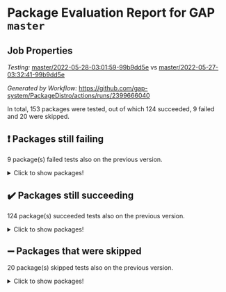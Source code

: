 # Package Evaluation Report for GAP `master`

## Job Properties

*Testing:* [master/2022-05-28-03:01:59-99b9dd5e](https://github.com/gap-system/PackageDistro/blob/data/reports/master/2022-05-28-03:01:59-99b9dd5e) vs [master/2022-05-27-03:32:41-99b9dd5e](https://github.com/gap-system/PackageDistro/blob/data/reports/master/2022-05-27-03:32:41-99b9dd5e)

*Generated by Workflow:* https://github.com/gap-system/PackageDistro/actions/runs/2399666040

In total, 153 packages were tested, out of which 124 succeeded, 9 failed and 20 were skipped.

## :exclamation: Packages still failing

9 package(s) failed tests also on the previous version.
<details><summary>Click to show packages!</summary>

- fining 1.4.1 [(failure)](https://github.com/gap-system/PackageDistro/runs/6634121375?check_suite_focus=true)
- francy 1.2.4 [(failure)](https://github.com/gap-system/PackageDistro/runs/6634121701?check_suite_focus=true)
- hap 1.39 [(failure)](https://github.com/gap-system/PackageDistro/runs/6634121931?check_suite_focus=true)
- normalizinterface 1.3.2 [(failure)](https://github.com/gap-system/PackageDistro/runs/6634122974?check_suite_focus=true)
- packagemanager 1.2 [(failure)](https://github.com/gap-system/PackageDistro/runs/6634123191?check_suite_focus=true)
- rcwa 4.6.4 [(failure)](https://github.com/gap-system/PackageDistro/runs/6634123547?check_suite_focus=true)
- recog 1.3.2 [(failure)](https://github.com/gap-system/PackageDistro/runs/6634123595?check_suite_focus=true)
- semigroups 4.0.0 [(failure)](https://github.com/gap-system/PackageDistro/runs/6634123734?check_suite_focus=true)
- ugaly 4.0.2 [(failure)](https://github.com/gap-system/PackageDistro/runs/6634124085?check_suite_focus=true)
</details>

## :heavy_check_mark: Packages still succeeding

124 package(s) succeeded tests also on the previous version.
<details><summary>Click to show packages!</summary>

- ace 5.4 [(success)](https://github.com/gap-system/PackageDistro/runs/6634120684?check_suite_focus=true)
- aclib 1.3.2 [(success)](https://github.com/gap-system/PackageDistro/runs/6634120711?check_suite_focus=true)
- agt 0.2 [(success)](https://github.com/gap-system/PackageDistro/runs/6634120735?check_suite_focus=true)
- alnuth 3.2.1 [(success)](https://github.com/gap-system/PackageDistro/runs/6634120752?check_suite_focus=true)
- anupq 3.2.6 [(success)](https://github.com/gap-system/PackageDistro/runs/6634120774?check_suite_focus=true)
- atlasrep 2.1.2 [(success)](https://github.com/gap-system/PackageDistro/runs/6634120786?check_suite_focus=true)
- autodoc 2022.03.10 [(success)](https://github.com/gap-system/PackageDistro/runs/6634120801?check_suite_focus=true)
- automata 1.15 [(success)](https://github.com/gap-system/PackageDistro/runs/6634120809?check_suite_focus=true)
- automgrp 1.3.2 [(success)](https://github.com/gap-system/PackageDistro/runs/6634120826?check_suite_focus=true)
- autpgrp 1.10.2 [(success)](https://github.com/gap-system/PackageDistro/runs/6634120846?check_suite_focus=true)
- cap 2022.05-08 [(success)](https://github.com/gap-system/PackageDistro/runs/6634120862?check_suite_focus=true)
- caratinterface 2.3.3 [(success)](https://github.com/gap-system/PackageDistro/runs/6634120879?check_suite_focus=true)
- cddinterface 2020.06.24 [(success)](https://github.com/gap-system/PackageDistro/runs/6634120895?check_suite_focus=true)
- circle 1.6.5 [(success)](https://github.com/gap-system/PackageDistro/runs/6634120909?check_suite_focus=true)
- classicpres 1.22 [(success)](https://github.com/gap-system/PackageDistro/runs/6634120930?check_suite_focus=true)
- cohomolo 1.6.10 [(success)](https://github.com/gap-system/PackageDistro/runs/6634120952?check_suite_focus=true)
- congruence 1.2.4 [(success)](https://github.com/gap-system/PackageDistro/runs/6634120971?check_suite_focus=true)
- corelg 1.56 [(success)](https://github.com/gap-system/PackageDistro/runs/6634120989?check_suite_focus=true)
- crime 1.6 [(success)](https://github.com/gap-system/PackageDistro/runs/6634121017?check_suite_focus=true)
- crisp 1.4.5 [(success)](https://github.com/gap-system/PackageDistro/runs/6634121029?check_suite_focus=true)
- crypting 0.10 [(success)](https://github.com/gap-system/PackageDistro/runs/6634121043?check_suite_focus=true)
- cryst 4.1.24 [(success)](https://github.com/gap-system/PackageDistro/runs/6634121061?check_suite_focus=true)
- crystcat 1.1.9 [(success)](https://github.com/gap-system/PackageDistro/runs/6634121080?check_suite_focus=true)
- ctbllib 1.3.4 [(success)](https://github.com/gap-system/PackageDistro/runs/6634121120?check_suite_focus=true)
- cubefree 1.19 [(success)](https://github.com/gap-system/PackageDistro/runs/6634121138?check_suite_focus=true)
- curlinterface 2.2.2 [(success)](https://github.com/gap-system/PackageDistro/runs/6634121158?check_suite_focus=true)
- cvec 2.7.5 [(success)](https://github.com/gap-system/PackageDistro/runs/6634121167?check_suite_focus=true)
- datastructures 0.2.7 [(success)](https://github.com/gap-system/PackageDistro/runs/6634121189?check_suite_focus=true)
- deepthought 1.0.5 [(success)](https://github.com/gap-system/PackageDistro/runs/6634121200?check_suite_focus=true)
- design 1.7 [(success)](https://github.com/gap-system/PackageDistro/runs/6634121213?check_suite_focus=true)
- difsets 2.3.1 [(success)](https://github.com/gap-system/PackageDistro/runs/6634121226?check_suite_focus=true)
- digraphs 1.5.3 [(success)](https://github.com/gap-system/PackageDistro/runs/6634121240?check_suite_focus=true)
- edim 1.3.5 [(success)](https://github.com/gap-system/PackageDistro/runs/6634121257?check_suite_focus=true)
- example 4.3.1 [(success)](https://github.com/gap-system/PackageDistro/runs/6634121275?check_suite_focus=true)
- factint 1.6.3 [(success)](https://github.com/gap-system/PackageDistro/runs/6634121290?check_suite_focus=true)
- ferret 1.0.7 [(success)](https://github.com/gap-system/PackageDistro/runs/6634121305?check_suite_focus=true)
- fga 1.4.0 [(success)](https://github.com/gap-system/PackageDistro/runs/6634121339?check_suite_focus=true)
- float 1.0.3 [(success)](https://github.com/gap-system/PackageDistro/runs/6634121436?check_suite_focus=true)
- format 1.4.3 [(success)](https://github.com/gap-system/PackageDistro/runs/6634121493?check_suite_focus=true)
- forms 1.2.7 [(success)](https://github.com/gap-system/PackageDistro/runs/6634121556?check_suite_focus=true)
- fplsa 1.2.5 [(success)](https://github.com/gap-system/PackageDistro/runs/6634121617?check_suite_focus=true)
- fr 2.4.8 [(success)](https://github.com/gap-system/PackageDistro/runs/6634121666?check_suite_focus=true)
- fwtree 1.3 [(success)](https://github.com/gap-system/PackageDistro/runs/6634121722?check_suite_focus=true)
- gbnp 1.0.5 [(success)](https://github.com/gap-system/PackageDistro/runs/6634121750?check_suite_focus=true)
- generalizedmorphismsforcap 2022.05-01 [(success)](https://github.com/gap-system/PackageDistro/runs/6634121769?check_suite_focus=true)
- genss 1.6.6 [(success)](https://github.com/gap-system/PackageDistro/runs/6634121789?check_suite_focus=true)
- gradedringforhomalg 2022.03-01 [(success)](https://github.com/gap-system/PackageDistro/runs/6634121818?check_suite_focus=true)
- grape 4.8.5 [(success)](https://github.com/gap-system/PackageDistro/runs/6634121839?check_suite_focus=true)
- groupoids 1.69 [(success)](https://github.com/gap-system/PackageDistro/runs/6634121853?check_suite_focus=true)
- grpconst 2.6.2 [(success)](https://github.com/gap-system/PackageDistro/runs/6634121868?check_suite_focus=true)
- guarana 0.96.3 [(success)](https://github.com/gap-system/PackageDistro/runs/6634121888?check_suite_focus=true)
- guava 3.16 [(success)](https://github.com/gap-system/PackageDistro/runs/6634121907?check_suite_focus=true)
- hapcryst 0.1.14 [(success)](https://github.com/gap-system/PackageDistro/runs/6634121964?check_suite_focus=true)
- hecke 1.5.3 [(success)](https://github.com/gap-system/PackageDistro/runs/6634121990?check_suite_focus=true)
- help 3.5 [(success)](https://github.com/gap-system/PackageDistro/runs/6634122037?check_suite_focus=true)
- idrel 2.43 [(success)](https://github.com/gap-system/PackageDistro/runs/6634122073?check_suite_focus=true)
- images 1.3.1 [(success)](https://github.com/gap-system/PackageDistro/runs/6634122098?check_suite_focus=true)
- intpic 0.2.4 [(success)](https://github.com/gap-system/PackageDistro/runs/6634122130?check_suite_focus=true)
- io 4.7.2 [(success)](https://github.com/gap-system/PackageDistro/runs/6634122159?check_suite_focus=true)
- irredsol 1.4.3 [(success)](https://github.com/gap-system/PackageDistro/runs/6634122181?check_suite_focus=true)
- json 2.1.0 [(success)](https://github.com/gap-system/PackageDistro/runs/6634122202?check_suite_focus=true)
- jupyterkernel 1.4.1 [(success)](https://github.com/gap-system/PackageDistro/runs/6634122228?check_suite_focus=true)
- jupyterviz 1.5.1 [(success)](https://github.com/gap-system/PackageDistro/runs/6634122253?check_suite_focus=true)
- kan 1.34 [(success)](https://github.com/gap-system/PackageDistro/runs/6634122292?check_suite_focus=true)
- kbmag 1.5.9 [(success)](https://github.com/gap-system/PackageDistro/runs/6634122321?check_suite_focus=true)
- laguna 3.9.5 [(success)](https://github.com/gap-system/PackageDistro/runs/6634122349?check_suite_focus=true)
- liealgdb 2.2.1 [(success)](https://github.com/gap-system/PackageDistro/runs/6634122380?check_suite_focus=true)
- liepring 2.6 [(success)](https://github.com/gap-system/PackageDistro/runs/6634122407?check_suite_focus=true)
- liering 2.4.2 [(success)](https://github.com/gap-system/PackageDistro/runs/6634122456?check_suite_focus=true)
- linearalgebraforcap 2022.05-04 [(success)](https://github.com/gap-system/PackageDistro/runs/6634122485?check_suite_focus=true)
- loops 3.4.1 [(success)](https://github.com/gap-system/PackageDistro/runs/6634122523?check_suite_focus=true)
- lpres 1.0.3 [(success)](https://github.com/gap-system/PackageDistro/runs/6634122555?check_suite_focus=true)
- majoranaalgebras 1.4 [(success)](https://github.com/gap-system/PackageDistro/runs/6634122600?check_suite_focus=true)
- mapclass 1.4.5 [(success)](https://github.com/gap-system/PackageDistro/runs/6634122629?check_suite_focus=true)
- matgrp 0.64 [(success)](https://github.com/gap-system/PackageDistro/runs/6634122671?check_suite_focus=true)
- modisom 2.5.2 [(success)](https://github.com/gap-system/PackageDistro/runs/6634122718?check_suite_focus=true)
- modulepresentationsforcap 2022.05-03 [(success)](https://github.com/gap-system/PackageDistro/runs/6634122765?check_suite_focus=true)
- monoidalcategories 2022.05-05 [(success)](https://github.com/gap-system/PackageDistro/runs/6634122807?check_suite_focus=true)
- nconvex 2020.11-04 [(success)](https://github.com/gap-system/PackageDistro/runs/6634122855?check_suite_focus=true)
- nilmat 1.4.1 [(success)](https://github.com/gap-system/PackageDistro/runs/6634122896?check_suite_focus=true)
- nock 1.5 [(success)](https://github.com/gap-system/PackageDistro/runs/6634122935?check_suite_focus=true)
- nq 2.5.8 [(success)](https://github.com/gap-system/PackageDistro/runs/6634123026?check_suite_focus=true)
- numericalsgps 1.3.0 [(success)](https://github.com/gap-system/PackageDistro/runs/6634123075?check_suite_focus=true)
- openmath 11.5.1 [(success)](https://github.com/gap-system/PackageDistro/runs/6634123122?check_suite_focus=true)
- orb 4.8.4 [(success)](https://github.com/gap-system/PackageDistro/runs/6634123162?check_suite_focus=true)
- patternclass 2.4.2 [(success)](https://github.com/gap-system/PackageDistro/runs/6634123231?check_suite_focus=true)
- permut 2.0.4 [(success)](https://github.com/gap-system/PackageDistro/runs/6634123267?check_suite_focus=true)
- polenta 1.3.10 [(success)](https://github.com/gap-system/PackageDistro/runs/6634123313?check_suite_focus=true)
- polymaking 0.8.6 [(success)](https://github.com/gap-system/PackageDistro/runs/6634123347?check_suite_focus=true)
- primgrp 3.4.2 [(success)](https://github.com/gap-system/PackageDistro/runs/6634123378?check_suite_focus=true)
- profiling 2.5.0 [(success)](https://github.com/gap-system/PackageDistro/runs/6634123413?check_suite_focus=true)
- qpa 1.33 [(success)](https://github.com/gap-system/PackageDistro/runs/6634123447?check_suite_focus=true)
- quagroup 1.8.3 [(success)](https://github.com/gap-system/PackageDistro/runs/6634123493?check_suite_focus=true)
- radiroot 2.9 [(success)](https://github.com/gap-system/PackageDistro/runs/6634123516?check_suite_focus=true)
- rds 1.8 [(success)](https://github.com/gap-system/PackageDistro/runs/6634123572?check_suite_focus=true)
- repndecomp 1.2.1 [(success)](https://github.com/gap-system/PackageDistro/runs/6634123617?check_suite_focus=true)
- repsn 3.1.0 [(success)](https://github.com/gap-system/PackageDistro/runs/6634123646?check_suite_focus=true)
- resclasses 4.7.2 [(success)](https://github.com/gap-system/PackageDistro/runs/6634123673?check_suite_focus=true)
- scscp 2.3.1 [(success)](https://github.com/gap-system/PackageDistro/runs/6634123703?check_suite_focus=true)
- sglppow 2.2 [(success)](https://github.com/gap-system/PackageDistro/runs/6634123769?check_suite_focus=true)
- sgpviz 0.999.5 [(success)](https://github.com/gap-system/PackageDistro/runs/6634123794?check_suite_focus=true)
- simpcomp 2.1.14 [(success)](https://github.com/gap-system/PackageDistro/runs/6634123826?check_suite_focus=true)
- singular 2020.12.18 [(success)](https://github.com/gap-system/PackageDistro/runs/6634123849?check_suite_focus=true)
- sla 1.5.3 [(success)](https://github.com/gap-system/PackageDistro/runs/6634123874?check_suite_focus=true)
- smallgrp 1.5 [(success)](https://github.com/gap-system/PackageDistro/runs/6634123895?check_suite_focus=true)
- smallsemi 0.6.13 [(success)](https://github.com/gap-system/PackageDistro/runs/6634123920?check_suite_focus=true)
- sonata 2.9.4 [(success)](https://github.com/gap-system/PackageDistro/runs/6634123938?check_suite_focus=true)
- sophus 1.25 [(success)](https://github.com/gap-system/PackageDistro/runs/6634123969?check_suite_focus=true)
- spinsym 1.5.2 [(success)](https://github.com/gap-system/PackageDistro/runs/6634123985?check_suite_focus=true)
- symbcompcc 1.3.2 [(success)](https://github.com/gap-system/PackageDistro/runs/6634123999?check_suite_focus=true)
- thelma 1.3 [(success)](https://github.com/gap-system/PackageDistro/runs/6634124017?check_suite_focus=true)
- tomlib 1.2.9 [(success)](https://github.com/gap-system/PackageDistro/runs/6634124033?check_suite_focus=true)
- toric 1.9.5 [(success)](https://github.com/gap-system/PackageDistro/runs/6634124049?check_suite_focus=true)
- transgrp 3.6.2 [(success)](https://github.com/gap-system/PackageDistro/runs/6634124069?check_suite_focus=true)
- unipot 1.5 [(success)](https://github.com/gap-system/PackageDistro/runs/6634124101?check_suite_focus=true)
- unitlib 4.1.0 [(success)](https://github.com/gap-system/PackageDistro/runs/6634124120?check_suite_focus=true)
- utils 0.72 [(success)](https://github.com/gap-system/PackageDistro/runs/6634124134?check_suite_focus=true)
- uuid 0.7 [(success)](https://github.com/gap-system/PackageDistro/runs/6634124152?check_suite_focus=true)
- walrus 0.9991 [(success)](https://github.com/gap-system/PackageDistro/runs/6634124169?check_suite_focus=true)
- wedderga 4.10.2 [(success)](https://github.com/gap-system/PackageDistro/runs/6634124182?check_suite_focus=true)
- xmod 2.88 [(success)](https://github.com/gap-system/PackageDistro/runs/6634124192?check_suite_focus=true)
- xmodalg 1.22 [(success)](https://github.com/gap-system/PackageDistro/runs/6634124203?check_suite_focus=true)
- yangbaxter 0.10.0 [(success)](https://github.com/gap-system/PackageDistro/runs/6634124222?check_suite_focus=true)
- zeromqinterface 0.13 [(success)](https://github.com/gap-system/PackageDistro/runs/6634124249?check_suite_focus=true)
</details>

## :heavy_minus_sign: Packages that were skipped

20 package(s) skipped tests also on the previous version.
<details><summary>Click to show packages!</summary>

- 4ti2interface 2022.03-01 [(skipped)](https://github.com/gap-system/PackageDistro/runs/6634078059?check_suite_focus=true)
- browse 1.8.14 [(skipped)](https://github.com/gap-system/PackageDistro/runs/6634078059?check_suite_focus=true)
- examplesforhomalg 2022.03-01 [(skipped)](https://github.com/gap-system/PackageDistro/runs/6634078059?check_suite_focus=true)
- gapdoc 1.6.5 [(skipped)](https://github.com/gap-system/PackageDistro/runs/6634078059?check_suite_focus=true)
- gauss 2022.03-01 [(skipped)](https://github.com/gap-system/PackageDistro/runs/6634078059?check_suite_focus=true)
- gaussforhomalg 2022.03-01 [(skipped)](https://github.com/gap-system/PackageDistro/runs/6634078059?check_suite_focus=true)
- gradedmodules 2022.03-01 [(skipped)](https://github.com/gap-system/PackageDistro/runs/6634078059?check_suite_focus=true)
- homalg 2022.03-01 [(skipped)](https://github.com/gap-system/PackageDistro/runs/6634078059?check_suite_focus=true)
- homalgtocas 2022.03-01 [(skipped)](https://github.com/gap-system/PackageDistro/runs/6634078059?check_suite_focus=true)
- io_forhomalg 2022.03-01 [(skipped)](https://github.com/gap-system/PackageDistro/runs/6634078059?check_suite_focus=true)
- itc 1.5.1 [(skipped)](https://github.com/gap-system/PackageDistro/runs/6634078059?check_suite_focus=true)
- localizeringforhomalg 2022.03-01 [(skipped)](https://github.com/gap-system/PackageDistro/runs/6634078059?check_suite_focus=true)
- matricesforhomalg 2022.04-01 [(skipped)](https://github.com/gap-system/PackageDistro/runs/6634078059?check_suite_focus=true)
- modules 2022.03-01 [(skipped)](https://github.com/gap-system/PackageDistro/runs/6634078059?check_suite_focus=true)
- polycyclic 2.16 [(skipped)](https://github.com/gap-system/PackageDistro/runs/6634078059?check_suite_focus=true)
- ringsforhomalg 2022.04-01 [(skipped)](https://github.com/gap-system/PackageDistro/runs/6634078059?check_suite_focus=true)
- sco 2022.03-01 [(skipped)](https://github.com/gap-system/PackageDistro/runs/6634078059?check_suite_focus=true)
- toolsforhomalg 2022.05-01 [(skipped)](https://github.com/gap-system/PackageDistro/runs/6634078059?check_suite_focus=true)
- toricvarieties 2022.03.23 [(skipped)](https://github.com/gap-system/PackageDistro/runs/6634078059?check_suite_focus=true)
- xgap 4.31 [(skipped)](https://github.com/gap-system/PackageDistro/runs/6634078059?check_suite_focus=true)
</details>

